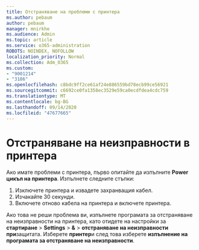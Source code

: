 ```yaml
---
title: Отстраняване на проблеми с принтера
ms.author: pebaum
author: pebaum
manager: mnirkhe
ms.audience: Admin
ms.topic: article
ms.service: o365-administration
ROBOTS: NOINDEX, NOFOLLOW
localization_priority: Normal
ms.collection: Adm_O365
ms.custom:
- "9001214"
- "3186"
ms.openlocfilehash: c8bdc9ff2ce61af24e886559bd78ecb99ce56921
ms.sourcegitcommit: c6692ce0fa1358ec3529e59ca0ecdfdea4cdc759
ms.translationtype: MT
ms.contentlocale: bg-BG
ms.lasthandoff: 09/14/2020
ms.locfileid: "47677665"
---
```

# <a name="troubleshoot-your-printer"></a>Отстраняване на неизправности в принтера

Ако имате проблеми с принтера, първо опитайте да изпълните **Power цикъл на принтера**. Изпълнете следните стъпки:

1. Изключете принтера и извадете захранващия кабел.
2. Изчакайте 30 секунди.
3. Включете отново кабела на принтера и включете принтера.

Ако това не реши проблема ви, изпълнете програмата за отстраняване на неизправности на принтера, като отидете на настройки за **стартиране**  >  **Settings**  >  **&**  >  **отстраняване на неизправности при**защитата. Изберете **принтер**и след това изберете **изпълнение на програмата за отстраняване на неизправности**.
